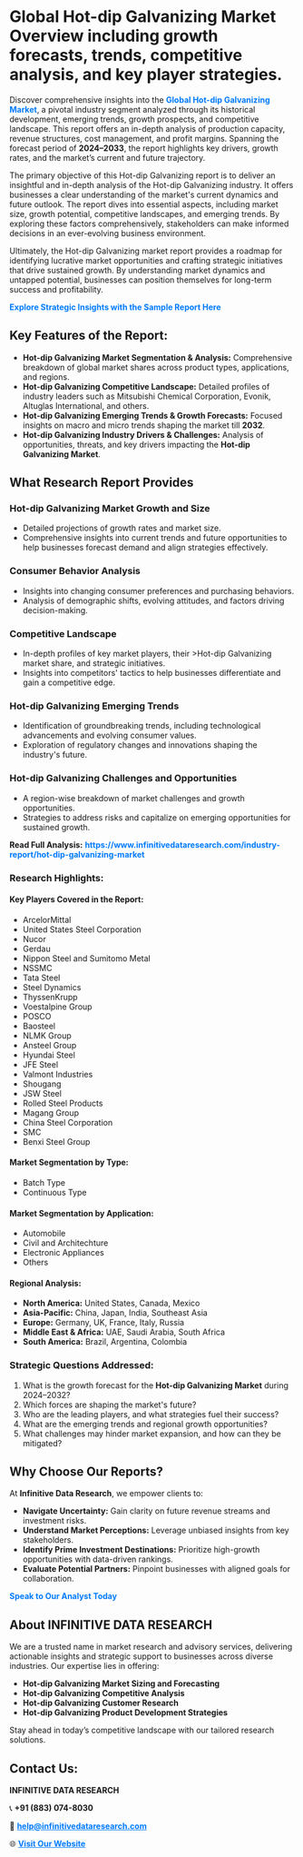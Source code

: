 <h1>Global Hot-dip Galvanizing Market Overview including growth forecasts, trends, competitive analysis, and key player strategies.</h1>
<p>
Discover comprehensive insights into the 
<a href="https://www.infinitivedataresearch.com/industry-report/hot-dip-galvanizing-market" rel="dofollow" style="color: #007BFF; text-decoration: none;"><strong>Global Hot-dip Galvanizing Market</strong></a>, a pivotal industry segment analyzed through its historical development, emerging trends, growth prospects, and competitive landscape. This report offers an in-depth analysis of production capacity, revenue structures, cost management, and profit margins. Spanning the forecast period of <strong>2024–2033</strong>, the report highlights key drivers, growth rates, and the market’s current and future trajectory.
</p>
<p>
The primary objective of this Hot-dip Galvanizing report is to deliver an insightful and in-depth analysis of the Hot-dip Galvanizing industry. It offers businesses a clear understanding of the market's current dynamics and future outlook. The report dives into essential aspects, including market size, growth potential, competitive landscapes, and emerging trends. By exploring these factors comprehensively, stakeholders can make informed decisions in an ever-evolving business environment.
</p>
<p>
Ultimately, the Hot-dip Galvanizing market report provides a roadmap for identifying lucrative market opportunities and crafting strategic initiatives that drive sustained growth. By understanding market dynamics and untapped potential, businesses can position themselves for long-term success and profitability.
</p>
<p>
<a href="https://www.infinitivedataresearch.com/request-sample/reportId=105894" style="color: #007BFF; text-decoration: none;"><strong>Explore Strategic Insights with the Sample Report Here</strong></a>
</p>

<h2>Key Features of the Report:</h2>
<ul>
<li><strong>Hot-dip Galvanizing Market Segmentation & Analysis:</strong> Comprehensive breakdown of global market shares across product types, applications, and regions.</li>
<li><strong>Hot-dip Galvanizing Competitive Landscape:</strong> Detailed profiles of industry leaders such as Mitsubishi Chemical Corporation, Evonik, Altuglas International, and others.</li>
<li><strong>Hot-dip Galvanizing Emerging Trends & Growth Forecasts:</strong> Focused insights on macro and micro trends shaping the market till <strong>2032</strong>.</li>
<li><strong>Hot-dip Galvanizing Industry Drivers & Challenges:</strong> Analysis of opportunities, threats, and key drivers impacting the <strong>Hot-dip Galvanizing Market</strong>.</li>
</ul>

<h2>What Research Report Provides</h2>
<h3>Hot-dip Galvanizing Market Growth and Size</h3>
<ul>
<li>Detailed projections of growth rates and market size.</li>
<li>Comprehensive insights into current trends and future opportunities to help businesses forecast demand and align strategies effectively.</li>
</ul>

<h3>Consumer Behavior Analysis</h3>
<ul>
<li>Insights into changing consumer preferences and purchasing behaviors.</li>
<li>Analysis of demographic shifts, evolving attitudes, and factors driving decision-making.</li>
</ul>

<h3>Competitive Landscape</h3>
<ul>
<li>In-depth profiles of key market players, their >Hot-dip Galvanizing market share, and strategic initiatives.</li>
<li>Insights into competitors' tactics to help businesses differentiate and gain a competitive edge.</li>
</ul>

<h3>Hot-dip Galvanizing Emerging Trends</h3>
<ul>
<li>Identification of groundbreaking trends, including technological advancements and evolving consumer values.</li>
<li>Exploration of regulatory changes and innovations shaping the industry's future.</li>
</ul>

<h3>Hot-dip Galvanizing Challenges and Opportunities</h3>
<ul>
<li>A region-wise breakdown of market challenges and growth opportunities.</li>
<li>Strategies to address risks and capitalize on emerging opportunities for sustained growth.</li>
</ul>
<p><strong>Read Full Analysis:</strong> <a href="https://www.infinitivedataresearch.com/industry-report/hot-dip-galvanizing-market" rel="dofollow" style="color: #007BFF; text-decoration: none;"><strong>https://www.infinitivedataresearch.com/industry-report/hot-dip-galvanizing-market</strong></a></p>
<h3>Research Highlights:</h3>
<h4>Key Players Covered in the Report:</h4>
<ul><li>ArcelorMittal</li><li>United States Steel Corporation</li><li>Nucor</li><li>Gerdau</li><li>Nippon Steel and Sumitomo Metal</li><li>NSSMC</li><li>Tata Steel</li><li>Steel Dynamics</li><li>ThyssenKrupp</li><li>Voestalpine Group</li><li>POSCO</li><li>Baosteel</li><li>NLMK Group</li><li>Ansteel Group</li><li>Hyundai Steel</li><li>JFE Steel</li><li>Valmont Industries</li><li>Shougang</li><li>JSW Steel</li><li>Rolled Steel Products</li><li>Magang Group</li><li>China Steel Corporation</li><li>SMC</li><li>Benxi Steel Group</li></ul>
<h4>Market Segmentation by Type:</h4>
<ul><li>Batch Type</li><li>Continuous Type</li></ul>
<h4>Market Segmentation by Application:</h4>
<ul><li>Automobile</li><li>Civil and Architechture</li><li>Electronic Appliances</li><li>Others</li></ul>

<h4>Regional Analysis:</h4>
<ul>
<li><strong>North America:</strong> United States, Canada, Mexico</li>
<li><strong>Asia-Pacific:</strong> China, Japan, India, Southeast Asia</li>
<li><strong>Europe:</strong> Germany, UK, France, Italy, Russia</li>
<li><strong>Middle East & Africa:</strong> UAE, Saudi Arabia, South Africa</li>
<li><strong>South America:</strong> Brazil, Argentina, Colombia</li>
</ul>

<h3>Strategic Questions Addressed:</h3>
<ol>
<li>What is the growth forecast for the <strong>Hot-dip Galvanizing Market</strong> during 2024–2032?</li>
<li>Which forces are shaping the market's future?</li>
<li>Who are the leading players, and what strategies fuel their success?</li>
<li>What are the emerging trends and regional growth opportunities?</li>
<li>What challenges may hinder market expansion, and how can they be mitigated?</li>
</ol>

<h2>Why Choose Our Reports?</h2>
<p>At <strong>Infinitive Data Research</strong>, we empower clients to:</p>
<ul>
<li><strong>Navigate Uncertainty:</strong> Gain clarity on future revenue streams and investment risks.</li>
<li><strong>Understand Market Perceptions:</strong> Leverage unbiased insights from key stakeholders.</li>
<li><strong>Identify Prime Investment Destinations:</strong> Prioritize high-growth opportunities with data-driven rankings.</li>
<li><strong>Evaluate Potential Partners:</strong> Pinpoint businesses with aligned goals for collaboration.</li>
</ul>
<p><a href="https://www.infinitivedataresearch.com/industry-report/hot-dip-galvanizing-market" rel="dofollow" style="color: #007BFF; text-decoration: none;"><strong>Speak to Our Analyst Today</strong></a></p>

<h2>About INFINITIVE DATA RESEARCH</h2>
<p>We are a trusted name in market research and advisory services, delivering actionable insights and strategic support to businesses across diverse industries. Our expertise lies in offering:</p>
<ul>
<li><strong>Hot-dip Galvanizing Market Sizing and Forecasting</strong></li>
<li><strong>Hot-dip Galvanizing Competitive Analysis</strong></li>
<li><strong>Hot-dip Galvanizing Customer Research</strong></li>
<li><strong>Hot-dip Galvanizing Product Development Strategies</strong></li>
</ul>
<p>Stay ahead in today’s competitive landscape with our tailored research solutions.</p>

<h2>Contact Us:</h2>
<p><strong>INFINITIVE DATA RESEARCH</strong></p>
<p>📞 <strong>+91 (883) 074-8030</strong></p>
<p>📧 <strong><a href="mailto:help@infinitivedataresearch.com" style="color: #007BFF;">help@infinitivedataresearch.com</a></strong></p>
<p>🌐 <strong><a href="https://www.infinitivedataresearch.com" rel="dofollow" style="color: #007BFF;">Visit Our Website</a></strong></p>